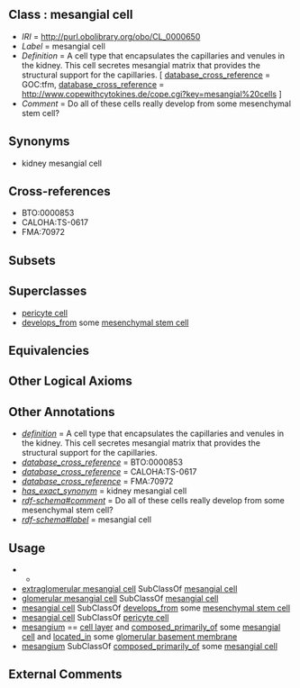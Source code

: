
## Class : mesangial cell

 * *IRI* = http://purl.obolibrary.org/obo/CL_0000650
 * *Label* = mesangial cell
 * *Definition* = A cell type that encapsulates the capillaries and venules in the kidney. This cell secretes mesangial matrix that provides the structural support for the capillaries. [ [database_cross_reference](../../ef/oboInOwl#hasDbXref.md) = GOC:tfm, [database_cross_reference](../../ef/oboInOwl#hasDbXref.md) = http://www.copewithcytokines.de/cope.cgi?key=mesangial%20cells ]
 * *Comment* = Do all of these cells really develop from some mesenchymal stem cell?

## Synonyms

 * kidney mesangial cell

## Cross-references

 * BTO:0000853
 * CALOHA:TS-0617
 * FMA:70972

## Subsets


## Superclasses

 * [pericyte cell](../../CL/69/CL_0000669.md)
 * [develops_from](../../RO/02/RO_0002202.md) some [mesenchymal stem cell](../../CL/34/CL_0000134.md)

## Equivalencies


## Other Logical Axioms


## Other Annotations

 * *[definition](../../IAO/15/IAO_0000115.md)* = A cell type that encapsulates the capillaries and venules in the kidney. This cell secretes mesangial matrix that provides the structural support for the capillaries.
 * *[database_cross_reference](../../ef/oboInOwl#hasDbXref.md)* = BTO:0000853
 * *[database_cross_reference](../../ef/oboInOwl#hasDbXref.md)* = CALOHA:TS-0617
 * *[database_cross_reference](../../ef/oboInOwl#hasDbXref.md)* = FMA:70972
 * *[has_exact_synonym](../../ym/oboInOwl#hasExactSynonym.md)* = kidney mesangial cell
 * *[rdf-schema#comment](../../nt/rdf-schema#comment.md)* = Do all of these cells really develop from some mesenchymal stem cell?
 * *[rdf-schema#label](../../el/rdf-schema#label.md)* = mesangial cell

## Usage

 * -
 * [extraglomerular mesangial cell](../../CL/73/CL_0002173.md) SubClassOf [mesangial cell](../../CL/50/CL_0000650.md)
 * [glomerular mesangial cell](../../CL/42/CL_1000742.md) SubClassOf [mesangial cell](../../CL/50/CL_0000650.md)
 * [mesangial cell](../../CL/50/CL_0000650.md) SubClassOf [develops_from](../../RO/02/RO_0002202.md) some [mesenchymal stem cell](../../CL/34/CL_0000134.md)
 * [mesangial cell](../../CL/50/CL_0000650.md) SubClassOf [pericyte cell](../../CL/69/CL_0000669.md)
 * [mesangium](../../UBERON/19/UBERON_0002319.md) == [cell layer](../../UBERON/19/UBERON_0000119.md) and [composed_primarily_of](../../RO/73/RO_0002473.md) some [mesangial cell](../../CL/50/CL_0000650.md) and [located_in](../../RO/25/RO_0001025.md) some [glomerular basement membrane](../../UBERON/77/UBERON_0005777.md)
 * [mesangium](../../UBERON/19/UBERON_0002319.md) SubClassOf [composed_primarily_of](../../RO/73/RO_0002473.md) some [mesangial cell](../../CL/50/CL_0000650.md)

## External Comments

